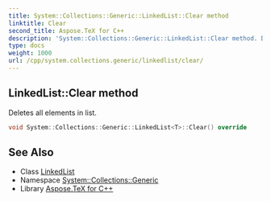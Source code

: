 ```yaml
---
title: System::Collections::Generic::LinkedList::Clear method
linktitle: Clear
second_title: Aspose.TeX for C++
description: 'System::Collections::Generic::LinkedList::Clear method. Deletes all elements in list in C++.'
type: docs
weight: 1000
url: /cpp/system.collections.generic/linkedlist/clear/
---
```

## LinkedList::Clear method


Deletes all elements in list.

```cpp
void System::Collections::Generic::LinkedList<T>::Clear() override
```

## See Also

* Class [LinkedList](../)
* Namespace [System::Collections::Generic](../../)
* Library [Aspose.TeX for C++](../../../)

